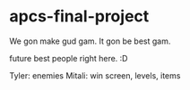 # apcs-final-project

We gon make gud gam. It gon be best gam.

future best people right here. :D


Tyler: enemies
Mitali: win screen, levels, items
